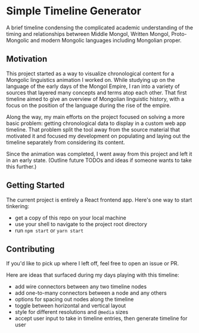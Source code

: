 # Simple Timeline Generator

A brief timeline condensing the complicated academic understanding of the timing and relationships betwreen Middle Mongol, Written Mongol, Proto-Mongolic and modern Mongolic languages including Mongolian proper.

## Motivation

This project started as a way to visualize chronological content for a Mongolic linguistics animation I worked on. While studying up on the language of the early days of the Mongol Empire, I ran into a variety of sources that layered many concepts and terms atop each other. That first timeline aimed to give an overview of Mongolian linguistic history, with a focus on the position of the language during the rise of the empire.

Along the way, my main efforts on the project focused on solving a more basic problem: getting chronological data to display in a custom web app timeline. That problem split the tool away from the source material that motivated it and focused my development on populating and laying out the timeline separately from considering its content.

Since the animation was completed, I went away from this project and left it in an early state. (Outline future TODOs and ideas if someone wants to take this further.)

## Getting Started

The current project is entirely a React frontend app. Here's one way to start tinkering:
- get a copy of this repo on your local machine
- use your shell to navigate to the project root directory
- run `npm start` or `yarn start`

## Contributing

If you'd like to pick up where I left off, feel free to open an issue or PR.

Here are ideas that surfaced during my days playing with this timeline:
- add wire connectors between any two timeline nodes
- add one-to-many connectors between a node and any others
- options for spacing out nodes along the timeline
- toggle between horizontal and vertical layout
- style for different resolutions and `@media` sizes
- accept user input to take in timeline entries, then generate timeline for user
